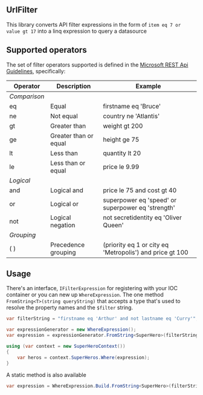 ## UrlFilter

This library converts API filter expressions in the form of `item eq 7 or value gt 17` into a linq expression to query a datasource

## Supported operators

The set of filter operators supported is defined in the [Microsoft REST Api Guidelines](https://github.com/Microsoft/api-guidelines/blob/master/Guidelines.md#97-filtering), specifically:

Operator             | Description           | Example
-------------------- | --------------------- | -----------------------------------------------------
*Comparison*         |                       |
eq                   | Equal                 | firstname eq 'Bruce'
ne                   | Not equal             | country ne 'Atlantis'
gt                   | Greater than          | weight gt 200
ge                   | Greater than or equal | height ge 75
lt                   | Less than             | quantity lt 20
le                   | Less than or equal    | price le 9.99
*Logical*            |                       |
and                  | Logical and           | price le 75 and cost gt 40
or                   | Logical or            | superpower eq 'speed' or superpower eq 'strength'
not                  | Logical negation      | not secretidentity eq 'Oliver Queen'
*Grouping*           |                       |
( )                  | Precedence grouping   | (priority eq 1 or city eq 'Metropolis') and price gt 100

## Usage

There's an interface, `IFilterExpression` for registering with your IOC container or you can new up `WhereExpression`. The one method `FromString<T>(string queryString)` that accepts a type that's used to resolve the property names and the `$filter` string.

```csharp
var filterString = "firstname eq 'Arthur' and not lastname eq 'Curry'";

var expressionGenerator = new WhereExpression();
var expression = expressionGenerator.FromString<SuperHero>(filterString);

using (var context = new SuperHeroContext()) 
{ 
    var heros = context.SuperHeros.Where(expression);
}
```

A static method is also available

```csharp
var expression = WhereExpression.Build.FromString<SuperHero>(filterString);
```

